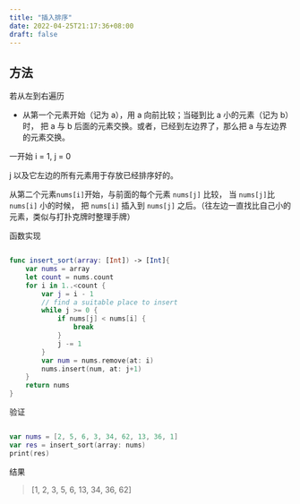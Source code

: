```yaml
---
title: "插入排序"
date: 2022-04-25T21:17:36+08:00
draft: false
---
```



## 方法

若从左到右遍历

- 从第一个元素开始（记为 a），用 a 向前比较；当碰到比 a 小的元素（记为 b）时， 把 a 与 b 后面的元素交换。或者，已经到左边界了，那么把 a 与左边界的元素交换。

一开始 i = 1, j = 0

j 以及它左边的所有元素用于存放已经排序好的。

从第二个元素`nums[i]`开始，与前面的每个元素 `nums[j]` 比较， 当 `nums[j]`比 `nums[i]` 小的时候， 把 `nums[i]` 插入到 `nums[j]` 之后。（往左边一直找比自己小的元素，类似与打扑克牌时整理手牌）

函数实现

```swift

func insert_sort(array: [Int]) -> [Int]{
    var nums = array
    let count = nums.count
    for i in 1..<count {
        var j = i - 1
        // find a suitable place to insert
        while j >= 0 {
            if nums[j] < nums[i] {
                break
            }
            j -= 1
        }
        var num = nums.remove(at: i)
        nums.insert(num, at: j+1)
    }
    return nums
}

```

验证

```swift

var nums = [2, 5, 6, 3, 34, 62, 13, 36, 1]
var res = insert_sort(array: nums)
print(res)

```

结果

> [1, 2, 3, 5, 6, 13, 34, 36, 62]
